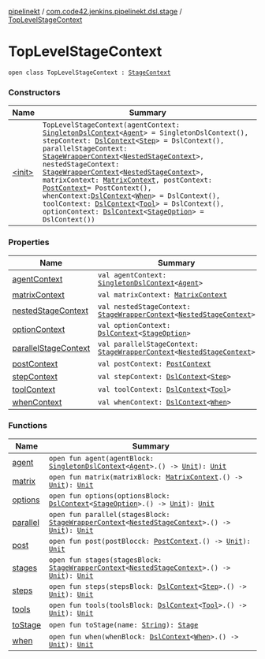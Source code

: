 [pipelinekt](../../index.md) / [com.code42.jenkins.pipelinekt.dsl.stage](../index.md) / [TopLevelStageContext](./index.md)

# TopLevelStageContext

`open class TopLevelStageContext : `[`StageContext`](../-stage-context/index.md)

### Constructors

| Name | Summary |
|---|---|
| [&lt;init&gt;](-init-.md) | `TopLevelStageContext(agentContext: `[`SingletonDslContext`](../../com.code42.jenkins.pipelinekt.dsl/-singleton-dsl-context/index.md)`<`[`Agent`](../../com.code42.jenkins.pipelinekt.core/-agent.md)`> = SingletonDslContext(), stepContext: `[`DslContext`](../../com.code42.jenkins.pipelinekt.dsl/-dsl-context/index.md)`<`[`Step`](../../com.code42.jenkins.pipelinekt.core.step/-step/index.md)`> = DslContext(), parallelStageContext: `[`StageWrapperContext`](../-stage-wrapper-context/index.md)`<`[`NestedStageContext`](../-nested-stage-context/index.md)`>, nestedStageContext: `[`StageWrapperContext`](../-stage-wrapper-context/index.md)`<`[`NestedStageContext`](../-nested-stage-context/index.md)`>, matrixContext: `[`MatrixContext`](../-matrix-context/index.md)`, postContext: `[`PostContext`](../../com.code42.jenkins.pipelinekt.dsl.post/-post-context/index.md)` = PostContext(), whenContext: `[`DslContext`](../../com.code42.jenkins.pipelinekt.dsl/-dsl-context/index.md)`<`[`When`](../../com.code42.jenkins.pipelinekt.core/-when.md)`> = DslContext(), toolContext: `[`DslContext`](../../com.code42.jenkins.pipelinekt.dsl/-dsl-context/index.md)`<`[`Tool`](../../com.code42.jenkins.pipelinekt.core/-tool.md)`> = DslContext(), optionContext: `[`DslContext`](../../com.code42.jenkins.pipelinekt.dsl/-dsl-context/index.md)`<`[`StageOption`](../../com.code42.jenkins.pipelinekt.core/-stage-option.md)`> = DslContext())` |

### Properties

| Name | Summary |
|---|---|
| [agentContext](agent-context.md) | `val agentContext: `[`SingletonDslContext`](../../com.code42.jenkins.pipelinekt.dsl/-singleton-dsl-context/index.md)`<`[`Agent`](../../com.code42.jenkins.pipelinekt.core/-agent.md)`>` |
| [matrixContext](matrix-context.md) | `val matrixContext: `[`MatrixContext`](../-matrix-context/index.md) |
| [nestedStageContext](nested-stage-context.md) | `val nestedStageContext: `[`StageWrapperContext`](../-stage-wrapper-context/index.md)`<`[`NestedStageContext`](../-nested-stage-context/index.md)`>` |
| [optionContext](option-context.md) | `val optionContext: `[`DslContext`](../../com.code42.jenkins.pipelinekt.dsl/-dsl-context/index.md)`<`[`StageOption`](../../com.code42.jenkins.pipelinekt.core/-stage-option.md)`>` |
| [parallelStageContext](parallel-stage-context.md) | `val parallelStageContext: `[`StageWrapperContext`](../-stage-wrapper-context/index.md)`<`[`NestedStageContext`](../-nested-stage-context/index.md)`>` |
| [postContext](post-context.md) | `val postContext: `[`PostContext`](../../com.code42.jenkins.pipelinekt.dsl.post/-post-context/index.md) |
| [stepContext](step-context.md) | `val stepContext: `[`DslContext`](../../com.code42.jenkins.pipelinekt.dsl/-dsl-context/index.md)`<`[`Step`](../../com.code42.jenkins.pipelinekt.core.step/-step/index.md)`>` |
| [toolContext](tool-context.md) | `val toolContext: `[`DslContext`](../../com.code42.jenkins.pipelinekt.dsl/-dsl-context/index.md)`<`[`Tool`](../../com.code42.jenkins.pipelinekt.core/-tool.md)`>` |
| [whenContext](when-context.md) | `val whenContext: `[`DslContext`](../../com.code42.jenkins.pipelinekt.dsl/-dsl-context/index.md)`<`[`When`](../../com.code42.jenkins.pipelinekt.core/-when.md)`>` |

### Functions

| Name | Summary |
|---|---|
| [agent](agent.md) | `open fun agent(agentBlock: `[`SingletonDslContext`](../../com.code42.jenkins.pipelinekt.dsl/-singleton-dsl-context/index.md)`<`[`Agent`](../../com.code42.jenkins.pipelinekt.core/-agent.md)`>.() -> `[`Unit`](https://kotlinlang.org/api/latest/jvm/stdlib/kotlin/-unit/index.html)`): `[`Unit`](https://kotlinlang.org/api/latest/jvm/stdlib/kotlin/-unit/index.html) |
| [matrix](matrix.md) | `open fun matrix(matrixBlock: `[`MatrixContext`](../-matrix-context/index.md)`.() -> `[`Unit`](https://kotlinlang.org/api/latest/jvm/stdlib/kotlin/-unit/index.html)`): `[`Unit`](https://kotlinlang.org/api/latest/jvm/stdlib/kotlin/-unit/index.html) |
| [options](options.md) | `open fun options(optionsBlock: `[`DslContext`](../../com.code42.jenkins.pipelinekt.dsl/-dsl-context/index.md)`<`[`StageOption`](../../com.code42.jenkins.pipelinekt.core/-stage-option.md)`>.() -> `[`Unit`](https://kotlinlang.org/api/latest/jvm/stdlib/kotlin/-unit/index.html)`): `[`Unit`](https://kotlinlang.org/api/latest/jvm/stdlib/kotlin/-unit/index.html) |
| [parallel](parallel.md) | `open fun parallel(stagesBlock: `[`StageWrapperContext`](../-stage-wrapper-context/index.md)`<`[`NestedStageContext`](../-nested-stage-context/index.md)`>.() -> `[`Unit`](https://kotlinlang.org/api/latest/jvm/stdlib/kotlin/-unit/index.html)`): `[`Unit`](https://kotlinlang.org/api/latest/jvm/stdlib/kotlin/-unit/index.html) |
| [post](post.md) | `open fun post(postBlocck: `[`PostContext`](../../com.code42.jenkins.pipelinekt.dsl.post/-post-context/index.md)`.() -> `[`Unit`](https://kotlinlang.org/api/latest/jvm/stdlib/kotlin/-unit/index.html)`): `[`Unit`](https://kotlinlang.org/api/latest/jvm/stdlib/kotlin/-unit/index.html) |
| [stages](stages.md) | `open fun stages(stagesBlock: `[`StageWrapperContext`](../-stage-wrapper-context/index.md)`<`[`NestedStageContext`](../-nested-stage-context/index.md)`>.() -> `[`Unit`](https://kotlinlang.org/api/latest/jvm/stdlib/kotlin/-unit/index.html)`): `[`Unit`](https://kotlinlang.org/api/latest/jvm/stdlib/kotlin/-unit/index.html) |
| [steps](steps.md) | `open fun steps(stepsBlock: `[`DslContext`](../../com.code42.jenkins.pipelinekt.dsl/-dsl-context/index.md)`<`[`Step`](../../com.code42.jenkins.pipelinekt.core.step/-step/index.md)`>.() -> `[`Unit`](https://kotlinlang.org/api/latest/jvm/stdlib/kotlin/-unit/index.html)`): `[`Unit`](https://kotlinlang.org/api/latest/jvm/stdlib/kotlin/-unit/index.html) |
| [tools](tools.md) | `open fun tools(toolsBlock: `[`DslContext`](../../com.code42.jenkins.pipelinekt.dsl/-dsl-context/index.md)`<`[`Tool`](../../com.code42.jenkins.pipelinekt.core/-tool.md)`>.() -> `[`Unit`](https://kotlinlang.org/api/latest/jvm/stdlib/kotlin/-unit/index.html)`): `[`Unit`](https://kotlinlang.org/api/latest/jvm/stdlib/kotlin/-unit/index.html) |
| [toStage](to-stage.md) | `open fun toStage(name: `[`String`](https://kotlinlang.org/api/latest/jvm/stdlib/kotlin/-string/index.html)`): `[`Stage`](../../com.code42.jenkins.pipelinekt.core.stage/-stage/index.md) |
| [when](when.md) | `open fun when(whenBlock: `[`DslContext`](../../com.code42.jenkins.pipelinekt.dsl/-dsl-context/index.md)`<`[`When`](../../com.code42.jenkins.pipelinekt.core/-when.md)`>.() -> `[`Unit`](https://kotlinlang.org/api/latest/jvm/stdlib/kotlin/-unit/index.html)`): `[`Unit`](https://kotlinlang.org/api/latest/jvm/stdlib/kotlin/-unit/index.html) |
